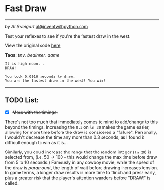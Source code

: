 # Fast Draw
___
_by Al Sweigart_ [al@inventwithpython.com](mailto:al@inventwithpython.com)

Test your reflexes to see if you're the fastest draw in the west.

View the original code [here](https://nostarch.com/big-book-small-python-projects).

**Tags**: _tiny_, _beginner_, _game_

```
It is high noon...
DRAW!

You took 0.0916 seconds to draw.
You are the fastest draw in the west! You win!
```

___

## TODO List:

* [x]  ~~Mess with the timings.~~

There's not too much that immediately comes to mind to add/change to this beyond the timings.
Increasing the `0.3` on `ln 30` makes the game easier, allowing for more time before the draw is
considered a "failure". Personally, I wouldn't decrease the time any more than 0.3 seconds, as I
found it difficult enough to win as it is...

Similarly, you could increase the range that the random integer (`ln 20`) is selected from, (i.e. 50 → 100 - 
this would change the max time before draw from 5 to 10 seconds.) Famously in any cowboy movie, while the
speed of the draw is _paramount_, the length of wait before drawing increases tension. In game terms,
a longer draw results in more time to flinch and press early, plus a greater risk that the player's
attention wanders before "DRAW!" is called.